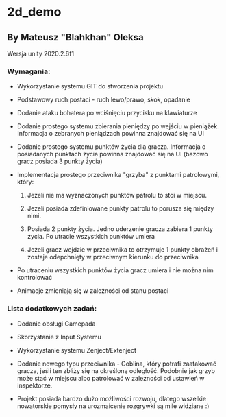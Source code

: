 # 2d_demo
## By Mateusz "Blahkhan" Oleksa

Wersja unity 2020.2.6f1

### Wymagania: 

- Wykorzystanie systemu GIT do stworzenia projektu

- Podstawowy ruch postaci - ruch lewo/prawo, skok, opadanie 

- Dodanie ataku bohatera po wciśnięciu przycisku na klawiaturze 

- Dodanie prostego systemu zbierania pieniędzy po wejściu w pieniążek. Informacja o zebranych pieniądzach powinna znajdować się na UI 

- Dodanie prostego systemu punktów życia dla gracza. Informacja o posiadanych punktach życia powinna znajdować się na UI (bazowo gracz posiada 3 punkty życia) 

- Implementacja prostego przeciwnika "grzyba" z punktami patrolowymi, który:  

    1) Jeżeli nie ma wyznaczonych punktów patrolu to stoi w miejscu.  

    2) Jeżeli posiada zdefiniowane punkty patrolu to porusza się między nimi. 

    3) Posiada 2 punkty życia. Jedno uderzenie gracza zabiera 1 punkty życia. Po utracie wszystkich punktów umiera 

    4) Jeżeli gracz wejdzie w przeciwnika to otrzymuje 1 punkty obrażeń i zostaje odepchnięty w przeciwnym kierunku do przeciwnika

- Po utraceniu wszystkich punktów życia gracz umiera i nie można nim kontrolować 

- Animacje zmieniają się w zależności od stanu postaci 


### Lista dodatkowych zadań: 

- Dodanie obsługi Gamepada 

- Skorzystanie z Input Systemu

- Wykorzystanie systemu Zenject/Extenject

- Dodanie nowego typu przeciwnika - Goblina, który potrafi zaatakować gracza, jeśli ten zbliży się na określoną odległość. Podobnie jak grzyb może stać w miejscu albo patrolować w zależności od ustawień w inspektorze. 

- Projekt posiada bardzo dużo możliwości rozwoju, dlatego wszelkie nowatorskie pomysły na urozmaicenie rozgrywki są mile widziane :) 